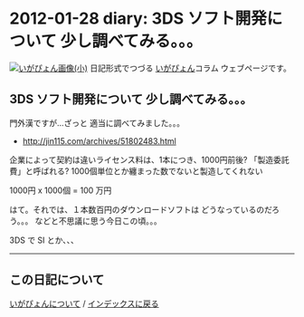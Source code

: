 2012-01-28 diary: 3DS ソフト開発について 少し調べてみる。。。
=====================================================================================================
[![いがぴょん画像(小)](https://igapyon.github.io/diary/images/iga200306s.jpg "いがぴょん")](https://igapyon.github.io/diary/memo/memoigapyon.html) 日記形式でつづる [いがぴょん](https://igapyon.github.io/diary/memo/memoigapyon.html)コラム ウェブページです。

## 3DS ソフト開発について 少し調べてみる。。。

門外漢ですが...ざっと 適当に調べてみました。。。

 *  http://jin115.com/archives/51802483.html

企業によって契約は違いライセンス料は、1本につき、1000円前後? 「製造委託費」と呼ばれる?
1000個単位とか纏まった数でないと製造してくれない

1000円 x 1000個 = 100 万円

はて。それでは、１本数百円のダウンロードソフトは どうなっているのだろう。。。
などと不思議に思う今日この頃。。。

3DS で SI とか、、、


----------------------------------------------------------------------------------------------------

## この日記について
[いがぴょんについて](http://www.igapyon.jp/igapyon/diary/memo/memoigapyon.html) / [インデックスに戻る](https://igapyon.github.io/diary/idxall.html)
